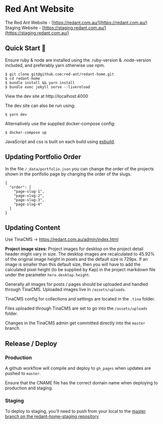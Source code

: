 # Red Ant Website

The Red Ant Website - [https://redant.com.au/](https://redant.com.au/)
Staging Website - [https://staging.redant.com.au/](https://staging.redant.com.au/)

## Quick Start :runner:

Ensure ruby & node are installed using the .ruby-version & .node-version included, and preferably yarn otherwise use npm.

    $ git clone git@github.com:red-ant/redant-home.git
    $ cd redant-home
    $ bundle install && yarn install
    $ bundle exec jekyll serve --livereload

View the dev site at http://localhost:4000

The dev site can also be run using:

    $ yarn dev

Alternatively use the supplied docker-compose config:

    $ docker-compose up

JavaScript and css is built on each build using [esbuild](https://esbuild.github.io/).

## Updating Portfolio Order

In the file `/_data/portfolio.json` you can change the order of the projects shown in the portfolio page by changing the order of the slugs.

    {
      "order": [
        "page-slug-1",
        "page-slug-2",
        "page-slug-3",
        "page-slug-4"
      ]
    }

## Updating Content

Use TinaCMS -> https://redant.com.au/admin/index.html

**Project image sizes:** Project images for desktop on the project detail header might vary in size. The desktop images are recalculated to 45.92% of the original image height in pixels and the default size is 729px. If an image is smaller than this default size, then you will have to add the calculated pixel height (to be supplied by Kap) in the project markdown file under the parameter `hero.desktop.height`.

Generally all images for posts / pages should be uploaded and handled through TinaCMS. Uploaded images live in `/assets/uploads`.

TinaCMS config for collections and settings are located in the `.tina` folder.

Files uploaded through TinaCMS are set to go into the `/assets/uploads` folder.

Changes in the TinaCMS admin get committed directly into the `master` branch.

## Release / Deploy

### Production

A github workflow will compile and deploy to `gh_pages` when updates are pushed to `master`.

Ensure that the CNAME file has the correct domain name when deploying to production and staging.

### Staging

To deploy to staging, you'll need to push from your local to the [master branch on the redant-home-staging repository](https://github.com/red-ant/redant-home-staging/)
